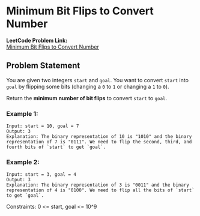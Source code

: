 # Minimum Bit Flips to Convert Number

**LeetCode Problem Link:**  
[Minimum Bit Flips to Convert Number](https://leetcode.com/problems/minimum-bit-flips-to-convert-number/?envType=daily-question&envId=2024-09-11)

## Problem Statement

You are given two integers `start` and `goal`. You want to convert `start` into `goal` by flipping some bits (changing a `0` to `1` or changing a `1` to `0`).

Return the **minimum number of bit flips** to convert `start` to `goal`.

### Example 1:

```text
Input: start = 10, goal = 7
Output: 3
Explanation: The binary representation of 10 is "1010" and the binary representation of 7 is "0111". We need to flip the second, third, and fourth bits of `start` to get `goal`.
```
### Example 2:
```text
Input: start = 3, goal = 4
Output: 3
Explanation: The binary representation of 3 is "0011" and the binary representation of 4 is "0100". We need to flip all the bits of `start` to get `goal`.
```
Constraints:
0 <= start, goal <= 10^9
